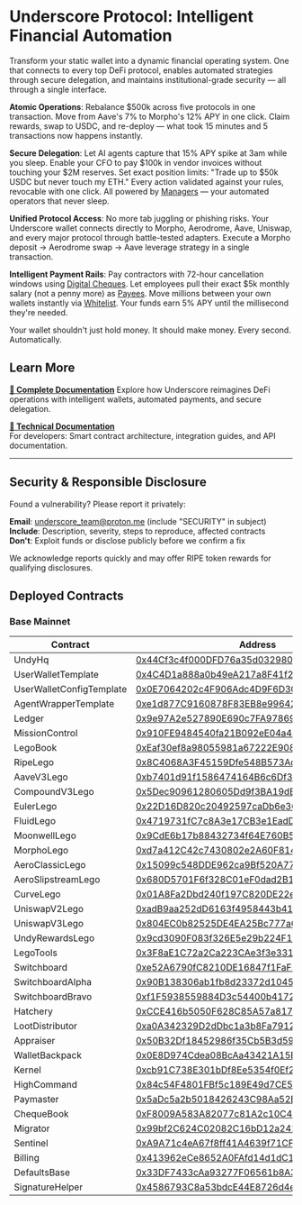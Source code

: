 # Underscore Protocol: Intelligent Financial Automation

Transform your static wallet into a dynamic financial operating system. One that connects to every top DeFi protocol, enables automated strategies through secure delegation, and maintains institutional-grade security — all through a single interface.

**Atomic Operations**: Rebalance $500k across five protocols in one transaction. Move from Aave's 7% to Morpho's 12% APY in one click. Claim rewards, swap to USDC, and re-deploy — what took 15 minutes and 5 transactions now happens instantly.

**Secure Delegation**: Let AI agents capture that 15% APY spike at 3am while you sleep. Enable your CFO to pay $100k in vendor invoices without touching your $2M reserves. Set exact position limits: "Trade up to $50k USDC but never touch my ETH." Every action validated against your rules, revocable with one click. All powered by [Managers](https://docs.underscore.finance/core-features/managers) — your automated operators that never sleep.

**Unified Protocol Access**: No more tab juggling or phishing risks. Your Underscore wallet connects directly to Morpho, Aerodrome, Aave, Uniswap, and every major protocol through battle-tested adapters. Execute a Morpho deposit → Aerodrome swap → Aave leverage strategy in a single transaction.

**Intelligent Payment Rails**: Pay contractors with 72-hour cancellation windows using [Digital Cheques](https://docs.underscore.finance/core-features/cheques). Let employees pull their exact $5k monthly salary (not a penny more) as [Payees](https://docs.underscore.finance/core-features/payees). Move millions between your own wallets instantly via [Whitelist](https://docs.underscore.finance/core-features/whitelist). Your funds earn 5% APY until the millisecond they're needed.

Your wallet shouldn't just hold money. It should make money. Every second. Automatically.

## Learn More

**[📖 Complete Documentation](https://docs.underscore.finance/)**
Explore how Underscore reimagines DeFi operations with intelligent wallets, automated payments, and secure delegation.

**[🔧 Technical Documentation](https://underscore-1.gitbook.io/developers)**  
For developers: Smart contract architecture, integration guides, and API documentation.

---

## Security & Responsible Disclosure

Found a vulnerability? Please report it privately:

**Email**: underscore_team@proton.me (include "SECURITY" in subject)  
**Include**: Description, severity, steps to reproduce, affected contracts  
**Don't**: Exploit funds or disclose publicly before we confirm a fix

We acknowledge reports quickly and may offer RIPE token rewards for qualifying disclosures.

## Deployed Contracts

### Base Mainnet

| Contract                 | Address                                                                                                               |
| ------------------------ | --------------------------------------------------------------------------------------------------------------------- |
| UndyHq                   | [0x44Cf3c4f000DFD76a35d03298049D37bE688D6F9](https://basescan.org/address/0x44Cf3c4f000DFD76a35d03298049D37bE688D6F9) |
| UserWalletTemplate       | [0x4C4D1a888a0b49eA217a8F41f207CFe59Ab03a40](https://basescan.org/address/0x4C4D1a888a0b49eA217a8F41f207CFe59Ab03a40) |
| UserWalletConfigTemplate | [0x0E7064202c4F906Adc4D9F6D3C92470b62F624F1](https://basescan.org/address/0x0E7064202c4F906Adc4D9F6D3C92470b62F624F1) |
| AgentWrapperTemplate     | [0xe1d877C9160878F83EB8e996428C44e898BF414B](https://basescan.org/address/0xe1d877C9160878F83EB8e996428C44e898BF414B) |
| Ledger                   | [0x9e97A2e527890E690c7FA978696A88EFA868c5D0](https://basescan.org/address/0x9e97A2e527890E690c7FA978696A88EFA868c5D0) |
| MissionControl           | [0x910FE9484540fa21B092eE04a478A30A6B342006](https://basescan.org/address/0x910FE9484540fa21B092eE04a478A30A6B342006) |
| LegoBook                 | [0xEaf30ef8a98055981a67222E9088b4dE90B0924A](https://basescan.org/address/0xEaf30ef8a98055981a67222E9088b4dE90B0924A) |
| RipeLego                 | [0x8C4068A3F45159Dfe548B573AdEE7fB1451502E2](https://basescan.org/address/0x8C4068A3F45159Dfe548B573AdEE7fB1451502E2) |
| AaveV3Lego               | [0xb7401d91f1586474164B6c6Df328E3C3A5f24649](https://basescan.org/address/0xb7401d91f1586474164B6c6Df328E3C3A5f24649) |
| CompoundV3Lego           | [0x5Dec90961280605Dd9f3BA19dB0ad57459a86A61](https://basescan.org/address/0x5Dec90961280605Dd9f3BA19dB0ad57459a86A61) |
| EulerLego                | [0x22D16D820c20492597caDb6e36db976Ca16c4156](https://basescan.org/address/0x22D16D820c20492597caDb6e36db976Ca16c4156) |
| FluidLego                | [0x4719731fC7c8A3e17CB3e1EadD4412692432B404](https://basescan.org/address/0x4719731fC7c8A3e17CB3e1EadD4412692432B404) |
| MoonwellLego             | [0x9CdE6b17b88432734f64E760B5Dfbba372b4975F](https://basescan.org/address/0x9CdE6b17b88432734f64E760B5Dfbba372b4975F) |
| MorphoLego               | [0xd7a412C42c7430802e2A60F8145c36A4c6d0bA84](https://basescan.org/address/0xd7a412C42c7430802e2A60F8145c36A4c6d0bA84) |
| AeroClassicLego          | [0x15099c548DDE962ca9Bf520A771fB523818261C3](https://basescan.org/address/0x15099c548DDE962ca9Bf520A771fB523818261C3) |
| AeroSlipstreamLego       | [0x680D5701F6f328C01eF0dad2B1E6eAD224a51D36](https://basescan.org/address/0x680D5701F6f328C01eF0dad2B1E6eAD224a51D36) |
| CurveLego                | [0x01A8Fa2Dbd240f197C820DE22e279150edE5BCF4](https://basescan.org/address/0x01A8Fa2Dbd240f197C820DE22e279150edE5BCF4) |
| UniswapV2Lego            | [0xadB9aa252dD6163f4958443b414177248435c0EC](https://basescan.org/address/0xadB9aa252dD6163f4958443b414177248435c0EC) |
| UniswapV3Lego            | [0x804EC0b82525DE4EA25Bc777a652e8A5c0A97249](https://basescan.org/address/0x804EC0b82525DE4EA25Bc777a652e8A5c0A97249) |
| UndyRewardsLego          | [0x9cd3090F083f326E5e29b224F1798622A2a073e7](https://basescan.org/address/0x9cd3090F083f326E5e29b224F1798622A2a073e7) |
| LegoTools                | [0x3F8aE1C72a2Ca223CAe3f3e3312DBee55C4C6d5F](https://basescan.org/address/0x3F8aE1C72a2Ca223CAe3f3e3312DBee55C4C6d5F) |
| Switchboard              | [0xe52A6790fC8210DE16847f1FaF55A6146c0BfC7e](https://basescan.org/address/0xe52A6790fC8210DE16847f1FaF55A6146c0BfC7e) |
| SwitchboardAlpha         | [0x90B138306ab1fb8d23372d104594e8A6BD7848D4](https://basescan.org/address/0x90B138306ab1fb8d23372d104594e8A6BD7848D4) |
| SwitchboardBravo         | [0xf1F5938559884D3c54400b417292B93cd81C368c](https://basescan.org/address/0xf1F5938559884D3c54400b417292B93cd81C368c) |
| Hatchery                 | [0xCCE416b5050F628C85A57a817F168C1a7Af8D4d2](https://basescan.org/address/0xCCE416b5050F628C85A57a817F168C1a7Af8D4d2) |
| LootDistributor          | [0xa0A342329D2dDbc1a3b8Fa791223e1eBD61fB30e](https://basescan.org/address/0xa0A342329D2dDbc1a3b8Fa791223e1eBD61fB30e) |
| Appraiser                | [0x50B32Df18452986f35Cb5B3d59B2Ea6C101ab2ad](https://basescan.org/address/0x50B32Df18452986f35Cb5B3d59B2Ea6C101ab2ad) |
| WalletBackpack           | [0x0E8D974Cdea08BcAa43421A15B7947Ec901f5CcD](https://basescan.org/address/0x0E8D974Cdea08BcAa43421A15B7947Ec901f5CcD) |
| Kernel                   | [0xcb91C738E301bDf8Ee5354f0Ef2692B41145D217](https://basescan.org/address/0xcb91C738E301bDf8Ee5354f0Ef2692B41145D217) |
| HighCommand              | [0x84c54F4801FBf5c189E49d7CE5B1CB4378BE4372](https://basescan.org/address/0x84c54F4801FBf5c189E49d7CE5B1CB4378BE4372) |
| Paymaster                | [0x5aDc5a2b5018426243C98Aa52E4696F614274946](https://basescan.org/address/0x5aDc5a2b5018426243C98Aa52E4696F614274946) |
| ChequeBook               | [0xF8009A583A82077c81A2c10C45Bd0122a26C0318](https://basescan.org/address/0xF8009A583A82077c81A2c10C45Bd0122a26C0318) |
| Migrator                 | [0x99bf2C624C02082C16bD12a241bfC4cA1659b22C](https://basescan.org/address/0x99bf2C624C02082C16bD12a241bfC4cA1659b22C) |
| Sentinel                 | [0xA9A71c4eA67f8ff41A4639f71CFc5E79611BBf30](https://basescan.org/address/0xA9A71c4eA67f8ff41A4639f71CFc5E79611BBf30) |
| Billing                  | [0x413962eCe8652A0FAfd14d1dC141A421E3DcC73E](https://basescan.org/address/0x413962eCe8652A0FAfd14d1dC141A421E3DcC73E) |
| DefaultsBase             | [0x33DF7433cAa93277F06561b8A3ceE1Fa324FbDe6](https://basescan.org/address/0x33DF7433cAa93277F06561b8A3ceE1Fa324FbDe6) |
| SignatureHelper          | [0x4586793C8a53bdcE44E8726d4eFeDAC35EdAbd4c](https://basescan.org/address/0x4586793C8a53bdcE44E8726d4eFeDAC35EdAbd4c) |
